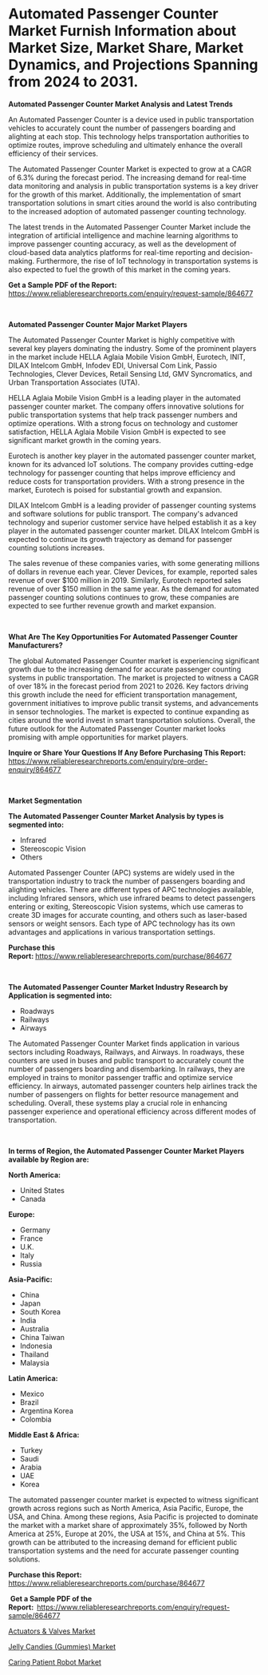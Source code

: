 <p><h1>Automated Passenger Counter Market Furnish Information about Market Size, Market Share, Market Dynamics, and Projections Spanning from 2024 to 2031.</h1></p><p><strong>Automated Passenger Counter Market Analysis and Latest Trends</strong></p>
<p><p>An Automated Passenger Counter is a device used in public transportation vehicles to accurately count the number of passengers boarding and alighting at each stop. This technology helps transportation authorities to optimize routes, improve scheduling and ultimately enhance the overall efficiency of their services.</p><p>The Automated Passenger Counter Market is expected to grow at a CAGR of 6.3% during the forecast period. The increasing demand for real-time data monitoring and analysis in public transportation systems is a key driver for the growth of this market. Additionally, the implementation of smart transportation solutions in smart cities around the world is also contributing to the increased adoption of automated passenger counting technology.</p><p>The latest trends in the Automated Passenger Counter Market include the integration of artificial intelligence and machine learning algorithms to improve passenger counting accuracy, as well as the development of cloud-based data analytics platforms for real-time reporting and decision-making. Furthermore, the rise of IoT technology in transportation systems is also expected to fuel the growth of this market in the coming years.</p></p>
<p><strong>Get a Sample PDF of the Report:&nbsp;</strong> <a href="https://www.reliableresearchreports.com/enquiry/request-sample/864677">https://www.reliableresearchreports.com/enquiry/request-sample/864677</a></p>
<p>&nbsp;</p>
<p><strong>Automated Passenger Counter Major Market Players</strong></p>
<p><p>The Automated Passenger Counter Market is highly competitive with several key players dominating the industry. Some of the prominent players in the market include HELLA Aglaia Mobile Vision GmbH, Eurotech, INIT, DILAX Intelcom GmbH, Infodev EDI, Universal Com Link, Passio Technologies, Clever Devices, Retail Sensing Ltd, GMV Syncromatics, and Urban Transportation Associates (UTA).</p><p>HELLA Aglaia Mobile Vision GmbH is a leading player in the automated passenger counter market. The company offers innovative solutions for public transportation systems that help track passenger numbers and optimize operations. With a strong focus on technology and customer satisfaction, HELLA Aglaia Mobile Vision GmbH is expected to see significant market growth in the coming years.</p><p>Eurotech is another key player in the automated passenger counter market, known for its advanced IoT solutions. The company provides cutting-edge technology for passenger counting that helps improve efficiency and reduce costs for transportation providers. With a strong presence in the market, Eurotech is poised for substantial growth and expansion.</p><p>DILAX Intelcom GmbH is a leading provider of passenger counting systems and software solutions for public transport. The company's advanced technology and superior customer service have helped establish it as a key player in the automated passenger counter market. DILAX Intelcom GmbH is expected to continue its growth trajectory as demand for passenger counting solutions increases.</p><p>The sales revenue of these companies varies, with some generating millions of dollars in revenue each year. Clever Devices, for example, reported sales revenue of over $100 million in 2019. Similarly, Eurotech reported sales revenue of over $150 million in the same year. As the demand for automated passenger counting solutions continues to grow, these companies are expected to see further revenue growth and market expansion.</p></p>
<p>&nbsp;</p>
<p><strong>What Are The Key Opportunities For Automated Passenger Counter Manufacturers?</strong></p>
<p><p>The global Automated Passenger Counter market is experiencing significant growth due to the increasing demand for accurate passenger counting systems in public transportation. The market is projected to witness a CAGR of over 18% in the forecast period from 2021 to 2026. Key factors driving this growth include the need for efficient transportation management, government initiatives to improve public transit systems, and advancements in sensor technologies. The market is expected to continue expanding as cities around the world invest in smart transportation solutions. Overall, the future outlook for the Automated Passenger Counter market looks promising with ample opportunities for market players.</p></p>
<p><strong>Inquire or Share Your Questions If Any Before Purchasing This Report:</strong> <a href="https://www.reliableresearchreports.com/enquiry/pre-order-enquiry/864677">https://www.reliableresearchreports.com/enquiry/pre-order-enquiry/864677</a></p>
<p>&nbsp;</p>
<p><strong>Market Segmentation</strong></p>
<p><strong>The Automated Passenger Counter Market Analysis by types is segmented into:</strong></p>
<p><ul><li>Infrared</li><li>Stereoscopic Vision</li><li>Others</li></ul></p>
<p><p>Automated Passenger Counter (APC) systems are widely used in the transportation industry to track the number of passengers boarding and alighting vehicles. There are different types of APC technologies available, including Infrared sensors, which use infrared beams to detect passengers entering or exiting, Stereoscopic Vision systems, which use cameras to create 3D images for accurate counting, and others such as laser-based sensors or weight sensors. Each type of APC technology has its own advantages and applications in various transportation settings.</p></p>
<p><strong>Purchase this Report:&nbsp;</strong><a href="https://www.reliableresearchreports.com/purchase/864677">https://www.reliableresearchreports.com/purchase/864677</a></p>
<p>&nbsp;</p>
<p><strong>The Automated Passenger Counter Market Industry Research by Application is segmented into:</strong></p>
<p><ul><li>Roadways</li><li>Railways</li><li>Airways</li></ul></p>
<p><p>The Automated Passenger Counter Market finds application in various sectors including Roadways, Railways, and Airways. In roadways, these counters are used in buses and public transport to accurately count the number of passengers boarding and disembarking. In railways, they are employed in trains to monitor passenger traffic and optimize service efficiency. In airways, automated passenger counters help airlines track the number of passengers on flights for better resource management and scheduling. Overall, these systems play a crucial role in enhancing passenger experience and operational efficiency across different modes of transportation.</p></p>
<p>&nbsp;</p>
<p><strong>In terms of Region, the Automated Passenger Counter Market Players available by Region are:</strong></p>
<p>
    <p> <strong> North America: </strong>
        <ul>
            <li>United States</li>
            <li>Canada</li>
        </ul>
        </p> 
    <p> <strong> Europe: </strong>
        <ul>
            <li>Germany</li>
            <li>France</li>
            <li>U.K.</li>
            <li>Italy</li>
            <li>Russia</li>
        </ul>
        </p> 
    <p> <strong> Asia-Pacific: </strong>
        <ul>
            <li>China</li>
            <li>Japan</li>
            <li>South Korea</li>
            <li>India</li>
            <li>Australia</li>
            <li>China Taiwan</li>
            <li>Indonesia</li>
            <li>Thailand</li>
            <li>Malaysia</li>
        </ul>
        </p> 
    <p> <strong> Latin America: </strong>
        <ul>
            <li>Mexico</li>
            <li>Brazil</li>
            <li>Argentina Korea</li>
            <li>Colombia</li>
        </ul>
        </p> 
    <p> <strong> Middle East & Africa: </strong>
        <ul>
            <li>Turkey</li>
            <li>Saudi</li>
            <li>Arabia</li>
            <li>UAE</li>
            <li>Korea</li>
        </ul>
    </p>
    </p>
<p><p>The automated passenger counter market is expected to witness significant growth across regions such as North America, Asia Pacific, Europe, the USA, and China. Among these regions, Asia Pacific is projected to dominate the market with a market share of approximately 35%, followed by North America at 25%, Europe at 20%, the USA at 15%, and China at 5%. This growth can be attributed to the increasing demand for efficient public transportation systems and the need for accurate passenger counting solutions.</p></p>
<p><strong>Purchase this Report: </strong><a href="https://www.reliableresearchreports.com/purchase/864677">https://www.reliableresearchreports.com/purchase/864677</a></p>
<p>&nbsp;<strong>Get a Sample PDF of the Report:&nbsp;&nbsp;</strong><a href="https://www.reliableresearchreports.com/enquiry/request-sample/864677">https://www.reliableresearchreports.com/enquiry/request-sample/864677</a></p>
<p><strong></strong></p>
<p><p><a href="https://view.publitas.com/reportprime-1/actuators-valves-market-size-share-trends-analysis-report-by-application-regional-outlook-competitive-strategies-and-segment-forecasts-2023-2030/">Actuators & Valves Market</a></p><p><a href="https://view.publitas.com/reportprime-1/jelly-candies-gummies-market-size-growth-and-forecast-from-2023-2030/">Jelly Candies (Gummies) Market</a></p><p><a href="https://view.publitas.com/reportprime-1/caring-patient-robot-market-size-growth-outlook-from-2023-to-2030-projecting-at-markets-trends-analysis-by-application-regional-outlook-and-revenue/">Caring Patient Robot Market</a></p></p>